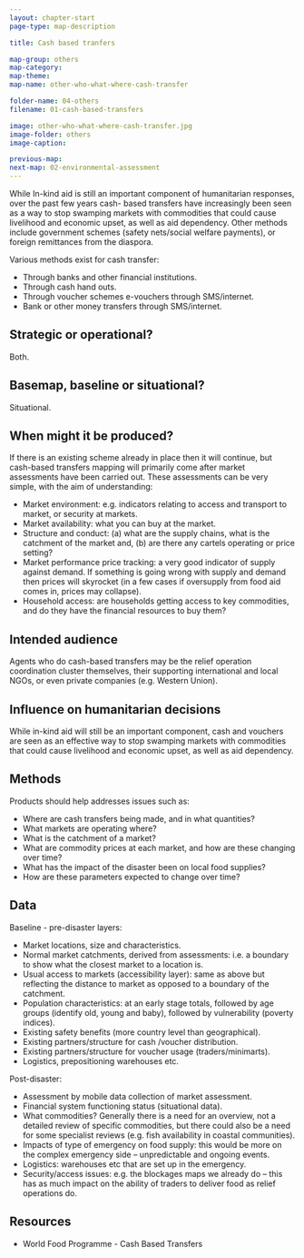 ```yaml
---
layout: chapter-start
page-type: map-description

title: Cash based tranfers

map-group: others
map-category: 
map-theme: 
map-name: other-who-what-where-cash-transfer

folder-name: 04-others
filename: 01-cash-based-transfers

image: other-who-what-where-cash-transfer.jpg
image-folder: others
image-caption: 

previous-map: 
next-map: 02-environmental-assessment
---
```


While In-kind aid is still an important component of humanitarian responses, over the past few years cash- based transfers have increasingly been seen as a way to stop swamping markets with commodities that could cause livelihood and economic upset, as well as aid dependency. Other methods include government schemes \(safety nets/social welfare payments\), or foreign remittances from the diaspora.

Various methods exist for cash transfer:

* Through banks and other financial institutions.
* Through cash hand outs.
* Through voucher schemes e-vouchers through SMS/internet.
* Bank or other money transfers through SMS/internet.

## Strategic or operational?

Both.

## Basemap, baseline or situational?

Situational.

## When might it be produced?

If there is an existing scheme already in place then it will continue, but cash-based transfers mapping will primarily come after market assessments have been carried out. These assessments can be very simple, with the aim of understanding:

* Market environment: e.g. indicators relating to access and transport to market, or security at markets.
* Market availability: what you can buy at the market.
* Structure and conduct: \(a\) what are the supply chains, what is the catchment of the market and, \(b\) are there any cartels operating or price setting?
* Market performance price tracking: a very good indicator of supply against demand. If something is going wrong with supply and demand then prices will skyrocket \(in a few cases if oversupply from food aid comes in, prices may collapse\).
* Household access: are households getting access to key commodities, and do they have the financial resources to buy them?

## Intended audience

Agents who do cash-based transfers may be the relief operation coordination cluster themselves, their supporting international and local NGOs, or even private companies \(e.g. Western Union\).

## Influence on humanitarian decisions

While in-kind aid will still be an important component, cash and vouchers are seen as an effective way to stop swamping markets with commodities that could cause livelihood and economic upset, as well as aid dependency.

## Methods

Products should help addresses issues such as:

* Where are cash transfers being made, and in what quantities?
* What markets are operating where?
* What is the catchment of a market?
* What are commodity prices at each market, and how are these changing over time?
* What has the impact of the disaster been on local food supplies?
* How are these parameters expected to change over time?

## Data

Baseline - pre-disaster layers:
* Market locations, size and characteristics.
* Normal market catchments, derived from assessments: i.e. a boundary to show what the closest market to a location is.
* Usual access to markets \(accessibility layer\): same as above but reflecting the distance to market as opposed to a boundary of the catchment.
* Population characteristics: at an early stage totals, followed by age groups \(identify old, young and baby\), followed by vulnerability \(poverty indices\).
* Existing safety benefits \(more country level than geographical\).
* Existing partners/structure for cash /voucher distribution.
* Existing partners/structure for voucher usage \(traders/minimarts\).
* Logistics, prepositioning warehouses etc.

Post-disaster:
* Assessment by mobile data collection of market assessment.
* Financial system functioning status \(situational data\).
* What commodities? Generally there is a need for an overview, not a detailed review of specific commodities, but there could also be a need for some specialist reviews \(e.g. fish availability in coastal communities\).
* Impacts of type of emergency on food supply: this would be more on the complex emergency side – unpredictable and ongoing events.
* Logistics: warehouses etc that are set up in the emergency.
* Security/access issues: e.g. the blockages maps we already do – this has as much impact on the ability of traders to deliver food as relief operations do.

## Resources

* World Food Programme - Cash Based Transfers

